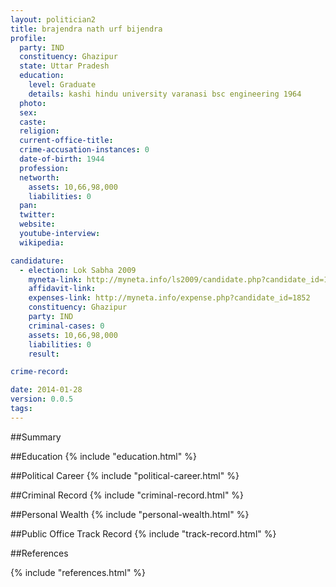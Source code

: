 ```yaml
---
layout: politician2
title: brajendra nath urf bijendra
profile: 
  party: IND
  constituency: Ghazipur
  state: Uttar Pradesh
  education: 
    level: Graduate
    details: kashi hindu university varanasi bsc engineering 1964
  photo: 
  sex: 
  caste: 
  religion: 
  current-office-title: 
  crime-accusation-instances: 0
  date-of-birth: 1944
  profession: 
  networth: 
    assets: 10,66,98,000
    liabilities: 0
  pan: 
  twitter: 
  website: 
  youtube-interview: 
  wikipedia: 

candidature: 
  - election: Lok Sabha 2009
    myneta-link: http://myneta.info/ls2009/candidate.php?candidate_id=1852
    affidavit-link: 
    expenses-link: http://myneta.info/expense.php?candidate_id=1852
    constituency: Ghazipur 
    party: IND
    criminal-cases: 0
    assets: 10,66,98,000
    liabilities: 0
    result:  

crime-record: 

date: 2014-01-28
version: 0.0.5
tags: 
---
```

##Summary


##Education
{% include "education.html" %}


##Political Career
{% include "political-career.html" %}


##Criminal Record
{% include "criminal-record.html" %}


##Personal Wealth
{% include "personal-wealth.html" %}


##Public Office Track Record
{% include "track-record.html" %}


##References


{% include "references.html" %}